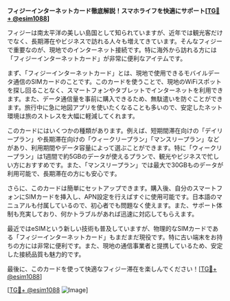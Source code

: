 **フィジーインターネットカード徹底解説！スマホライフを快適にサポート[[TG💪+ @esim1088](https://t.me/s/esim1088)]**

フィジーは南太平洋の美しい島国として知られていますが、近年では観光客だけでなく、長期滞在やビジネスで訪れる人々も増えてきています。そんなフィジーで重要なのが、現地でのインターネット接続です。特に海外から訪れる方には「フィジーインターネットカード」が非常に便利なアイテムです。

まず、「フィジーインターネットカード」とは、現地で使用できるモバイルデータ通信のSIMカードのことです。このカードを使うことで、現地のWiFiスポットを探し回ることなく、スマートフォンやタブレットでインターネットを利用できます。また、データ通信量を事前に購入できるため、無駄遣いを防ぐことができます。旅行中に急に地図アプリを使いたくなることも多いので、安定したネット環境は旅のストレスを大幅に軽減してくれます。

このカードにはいくつかの種類があります。例えば、短期間滞在向けの「デイリープラン」や長期滞在向けの「ウィークリープラン」「マンスリープラン」などがあり、利用期間やデータ容量によって選ぶことができます。特に「ウィークリープラン」は1週間で約5GBのデータが使えるプランで、観光やビジネスで忙しい方におすすめです。また、「マンスリープラン」では最大で30GBものデータが利用可能で、長期滞在の方にも安心です。

さらに、このカードは簡単にセットアップできます。購入後、自分のスマートフォンにSIMカードを挿入し、APN設定を行えばすぐに使用可能です。日本語のマニュアルも付属しているので、初心者でも問題なく使えます。また、サポート体制も充実しており、何かトラブルがあれば迅速に対応してもらえます。

最近ではeSIMという新しい技術も普及していますが、物理的なSIMカードである「フィジーインターネットカード」もまだまだ現役です。特に古い端末をお持ちの方には非常に便利です。また、現地の通信事業者と提携しているため、安定した接続品質も魅力的です。

最後に、このカードを使って快適なフィジー滞在を楽しんでください！[[TG💪+ @esim1088](https://t.me/s/esim1088)]

[[TG💪+ @esim1088](https://t.me/s/esim1088) ![Image](https://i.postimg.cc/Y0z9fWf4/image.png)]
